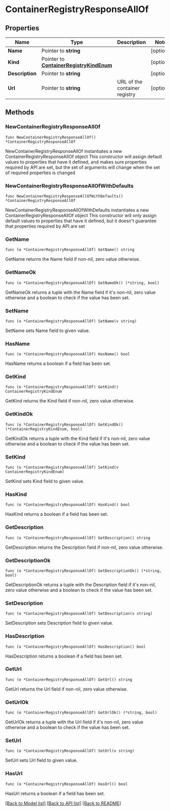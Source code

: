 # ContainerRegistryResponseAllOf

## Properties

Name | Type | Description | Notes
------------ | ------------- | ------------- | -------------
**Name** | Pointer to **string** |  | [optional] 
**Kind** | Pointer to [**ContainerRegistryKindEnum**](ContainerRegistryKindEnum.md) |  | [optional] 
**Description** | Pointer to **string** |  | [optional] 
**Url** | Pointer to **string** | URL of the container registry | [optional] 

## Methods

### NewContainerRegistryResponseAllOf

`func NewContainerRegistryResponseAllOf() *ContainerRegistryResponseAllOf`

NewContainerRegistryResponseAllOf instantiates a new ContainerRegistryResponseAllOf object
This constructor will assign default values to properties that have it defined,
and makes sure properties required by API are set, but the set of arguments
will change when the set of required properties is changed

### NewContainerRegistryResponseAllOfWithDefaults

`func NewContainerRegistryResponseAllOfWithDefaults() *ContainerRegistryResponseAllOf`

NewContainerRegistryResponseAllOfWithDefaults instantiates a new ContainerRegistryResponseAllOf object
This constructor will only assign default values to properties that have it defined,
but it doesn't guarantee that properties required by API are set

### GetName

`func (o *ContainerRegistryResponseAllOf) GetName() string`

GetName returns the Name field if non-nil, zero value otherwise.

### GetNameOk

`func (o *ContainerRegistryResponseAllOf) GetNameOk() (*string, bool)`

GetNameOk returns a tuple with the Name field if it's non-nil, zero value otherwise
and a boolean to check if the value has been set.

### SetName

`func (o *ContainerRegistryResponseAllOf) SetName(v string)`

SetName sets Name field to given value.

### HasName

`func (o *ContainerRegistryResponseAllOf) HasName() bool`

HasName returns a boolean if a field has been set.

### GetKind

`func (o *ContainerRegistryResponseAllOf) GetKind() ContainerRegistryKindEnum`

GetKind returns the Kind field if non-nil, zero value otherwise.

### GetKindOk

`func (o *ContainerRegistryResponseAllOf) GetKindOk() (*ContainerRegistryKindEnum, bool)`

GetKindOk returns a tuple with the Kind field if it's non-nil, zero value otherwise
and a boolean to check if the value has been set.

### SetKind

`func (o *ContainerRegistryResponseAllOf) SetKind(v ContainerRegistryKindEnum)`

SetKind sets Kind field to given value.

### HasKind

`func (o *ContainerRegistryResponseAllOf) HasKind() bool`

HasKind returns a boolean if a field has been set.

### GetDescription

`func (o *ContainerRegistryResponseAllOf) GetDescription() string`

GetDescription returns the Description field if non-nil, zero value otherwise.

### GetDescriptionOk

`func (o *ContainerRegistryResponseAllOf) GetDescriptionOk() (*string, bool)`

GetDescriptionOk returns a tuple with the Description field if it's non-nil, zero value otherwise
and a boolean to check if the value has been set.

### SetDescription

`func (o *ContainerRegistryResponseAllOf) SetDescription(v string)`

SetDescription sets Description field to given value.

### HasDescription

`func (o *ContainerRegistryResponseAllOf) HasDescription() bool`

HasDescription returns a boolean if a field has been set.

### GetUrl

`func (o *ContainerRegistryResponseAllOf) GetUrl() string`

GetUrl returns the Url field if non-nil, zero value otherwise.

### GetUrlOk

`func (o *ContainerRegistryResponseAllOf) GetUrlOk() (*string, bool)`

GetUrlOk returns a tuple with the Url field if it's non-nil, zero value otherwise
and a boolean to check if the value has been set.

### SetUrl

`func (o *ContainerRegistryResponseAllOf) SetUrl(v string)`

SetUrl sets Url field to given value.

### HasUrl

`func (o *ContainerRegistryResponseAllOf) HasUrl() bool`

HasUrl returns a boolean if a field has been set.


[[Back to Model list]](../README.md#documentation-for-models) [[Back to API list]](../README.md#documentation-for-api-endpoints) [[Back to README]](../README.md)


